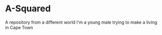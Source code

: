 # A-Squared
A repository from a different world
I'm a young male trying to make a living in Cape Town
